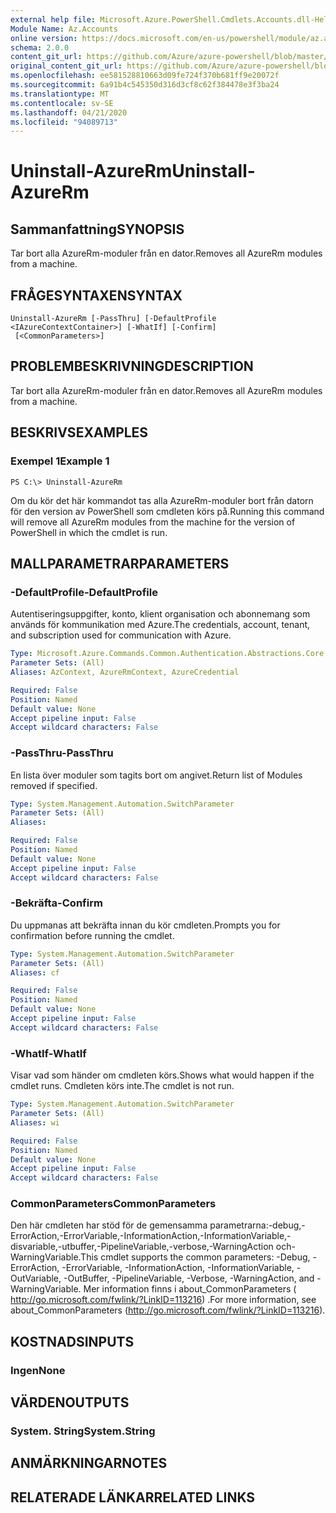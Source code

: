```yaml
---
external help file: Microsoft.Azure.PowerShell.Cmdlets.Accounts.dll-Help.xml
Module Name: Az.Accounts
online version: https://docs.microsoft.com/en-us/powershell/module/az.accounts/uninstall-azurerm
schema: 2.0.0
content_git_url: https://github.com/Azure/azure-powershell/blob/master/src/Accounts/Accounts/help/Uninstall-AzureRm.md
original_content_git_url: https://github.com/Azure/azure-powershell/blob/master/src/Accounts/Accounts/help/Uninstall-AzureRm.md
ms.openlocfilehash: ee581528810663d09fe724f370b681ff9e20072f
ms.sourcegitcommit: 6a91b4c545350d316d3cf8c62f384478e3f3ba24
ms.translationtype: MT
ms.contentlocale: sv-SE
ms.lasthandoff: 04/21/2020
ms.locfileid: "94089713"
---
```

# <span data-ttu-id="29a3c-101">Uninstall-AzureRm</span><span class="sxs-lookup"><span data-stu-id="29a3c-101">Uninstall-AzureRm</span></span>

## <span data-ttu-id="29a3c-102">Sammanfattning</span><span class="sxs-lookup"><span data-stu-id="29a3c-102">SYNOPSIS</span></span>
<span data-ttu-id="29a3c-103">Tar bort alla AzureRm-moduler från en dator.</span><span class="sxs-lookup"><span data-stu-id="29a3c-103">Removes all AzureRm modules from a machine.</span></span>

## <span data-ttu-id="29a3c-104">FRÅGESYNTAXEN</span><span class="sxs-lookup"><span data-stu-id="29a3c-104">SYNTAX</span></span>

```
Uninstall-AzureRm [-PassThru] [-DefaultProfile <IAzureContextContainer>] [-WhatIf] [-Confirm]
 [<CommonParameters>]
```

## <span data-ttu-id="29a3c-105">PROBLEMBESKRIVNING</span><span class="sxs-lookup"><span data-stu-id="29a3c-105">DESCRIPTION</span></span>
<span data-ttu-id="29a3c-106">Tar bort alla AzureRm-moduler från en dator.</span><span class="sxs-lookup"><span data-stu-id="29a3c-106">Removes all AzureRm modules from a machine.</span></span>

## <span data-ttu-id="29a3c-107">BESKRIVS</span><span class="sxs-lookup"><span data-stu-id="29a3c-107">EXAMPLES</span></span>

### <span data-ttu-id="29a3c-108">Exempel 1</span><span class="sxs-lookup"><span data-stu-id="29a3c-108">Example 1</span></span>
```
PS C:\> Uninstall-AzureRm
```

<span data-ttu-id="29a3c-109">Om du kör det här kommandot tas alla AzureRm-moduler bort från datorn för den version av PowerShell som cmdleten körs på.</span><span class="sxs-lookup"><span data-stu-id="29a3c-109">Running this command will remove all AzureRm modules from the machine for the version of PowerShell in which the cmdlet is run.</span></span>

## <span data-ttu-id="29a3c-110">MALLPARAMETRAR</span><span class="sxs-lookup"><span data-stu-id="29a3c-110">PARAMETERS</span></span>

### <span data-ttu-id="29a3c-111">-DefaultProfile</span><span class="sxs-lookup"><span data-stu-id="29a3c-111">-DefaultProfile</span></span>
<span data-ttu-id="29a3c-112">Autentiseringsuppgifter, konto, klient organisation och abonnemang som används för kommunikation med Azure.</span><span class="sxs-lookup"><span data-stu-id="29a3c-112">The credentials, account, tenant, and subscription used for communication with Azure.</span></span>

```yaml
Type: Microsoft.Azure.Commands.Common.Authentication.Abstractions.Core.IAzureContextContainer
Parameter Sets: (All)
Aliases: AzContext, AzureRmContext, AzureCredential

Required: False
Position: Named
Default value: None
Accept pipeline input: False
Accept wildcard characters: False
```

### <span data-ttu-id="29a3c-113">-PassThru</span><span class="sxs-lookup"><span data-stu-id="29a3c-113">-PassThru</span></span>
<span data-ttu-id="29a3c-114">En lista över moduler som tagits bort om angivet.</span><span class="sxs-lookup"><span data-stu-id="29a3c-114">Return list of Modules removed if specified.</span></span>

```yaml
Type: System.Management.Automation.SwitchParameter
Parameter Sets: (All)
Aliases:

Required: False
Position: Named
Default value: None
Accept pipeline input: False
Accept wildcard characters: False
```

### <span data-ttu-id="29a3c-115">-Bekräfta</span><span class="sxs-lookup"><span data-stu-id="29a3c-115">-Confirm</span></span>
<span data-ttu-id="29a3c-116">Du uppmanas att bekräfta innan du kör cmdleten.</span><span class="sxs-lookup"><span data-stu-id="29a3c-116">Prompts you for confirmation before running the cmdlet.</span></span>

```yaml
Type: System.Management.Automation.SwitchParameter
Parameter Sets: (All)
Aliases: cf

Required: False
Position: Named
Default value: None
Accept pipeline input: False
Accept wildcard characters: False
```

### <span data-ttu-id="29a3c-117">-WhatIf</span><span class="sxs-lookup"><span data-stu-id="29a3c-117">-WhatIf</span></span>
<span data-ttu-id="29a3c-118">Visar vad som händer om cmdleten körs.</span><span class="sxs-lookup"><span data-stu-id="29a3c-118">Shows what would happen if the cmdlet runs.</span></span>
<span data-ttu-id="29a3c-119">Cmdleten körs inte.</span><span class="sxs-lookup"><span data-stu-id="29a3c-119">The cmdlet is not run.</span></span>

```yaml
Type: System.Management.Automation.SwitchParameter
Parameter Sets: (All)
Aliases: wi

Required: False
Position: Named
Default value: None
Accept pipeline input: False
Accept wildcard characters: False
```

### <span data-ttu-id="29a3c-120">CommonParameters</span><span class="sxs-lookup"><span data-stu-id="29a3c-120">CommonParameters</span></span>
<span data-ttu-id="29a3c-121">Den här cmdleten har stöd för de gemensamma parametrarna:-debug,-ErrorAction,-ErrorVariable,-InformationAction,-InformationVariable,-disvariable,-utbuffer,-PipelineVariable,-verbose,-WarningAction och-WarningVariable.</span><span class="sxs-lookup"><span data-stu-id="29a3c-121">This cmdlet supports the common parameters: -Debug, -ErrorAction, -ErrorVariable, -InformationAction, -InformationVariable, -OutVariable, -OutBuffer, -PipelineVariable, -Verbose, -WarningAction, and -WarningVariable.</span></span> <span data-ttu-id="29a3c-122">Mer information finns i about_CommonParameters ( http://go.microsoft.com/fwlink/?LinkID=113216) .</span><span class="sxs-lookup"><span data-stu-id="29a3c-122">For more information, see about_CommonParameters (http://go.microsoft.com/fwlink/?LinkID=113216).</span></span>

## <span data-ttu-id="29a3c-123">KOSTNADS</span><span class="sxs-lookup"><span data-stu-id="29a3c-123">INPUTS</span></span>

### <span data-ttu-id="29a3c-124">Ingen</span><span class="sxs-lookup"><span data-stu-id="29a3c-124">None</span></span>

## <span data-ttu-id="29a3c-125">VÄRDEN</span><span class="sxs-lookup"><span data-stu-id="29a3c-125">OUTPUTS</span></span>

### <span data-ttu-id="29a3c-126">System. String</span><span class="sxs-lookup"><span data-stu-id="29a3c-126">System.String</span></span>

## <span data-ttu-id="29a3c-127">ANMÄRKNINGAR</span><span class="sxs-lookup"><span data-stu-id="29a3c-127">NOTES</span></span>

## <span data-ttu-id="29a3c-128">RELATERADE LÄNKAR</span><span class="sxs-lookup"><span data-stu-id="29a3c-128">RELATED LINKS</span></span>
